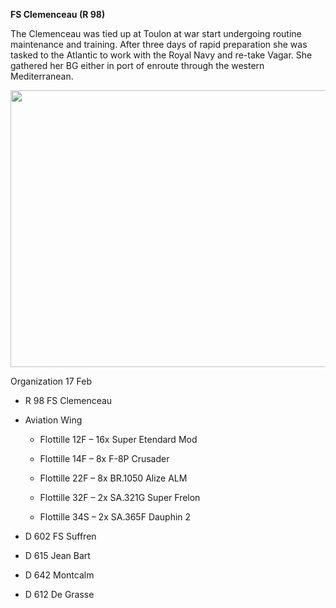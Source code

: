 **FS Clemenceau (R 98)**

The Clemenceau was tied up at Toulon at war start undergoing routine
maintenance and training. After three days of rapid preparation she was
tasked to the Atlantic to work with the Royal Navy and re-take Vagar.
She gathered her BG either in port of enroute through the western
Mediterranean.

<img src="/assets\images\nato\fr\navy\carriers\clemenceau\media\image1.jpg" style="width:6.5in;height:4.61875in" />

Organization 17 Feb

-   R 98 FS Clemenceau

-   Aviation Wing

    -   Flottille 12F – 16x Super Etendard Mod

    -   Flottille 14F – 8x F-8P Crusader

    -   Flottille 22F – 8x BR.1050 Alize ALM

    -   Flottille 32F – 2x SA.321G Super Frelon

    -   Flottille 34S – 2x SA.365F Dauphin 2

-   D 602 FS Suffren

-   D 615 Jean Bart

-   D 642 Montcalm

-   D 612 De Grasse
